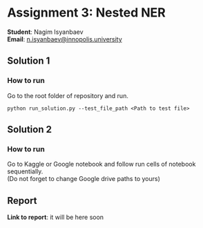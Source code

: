 # Assignment 3: Nested NER
**Student**: Nagim Isyanbaev <br/>
**Email**: n.isyanbaev@innopolis.university
## Solution 1
### How to run
Go to the root folder of repository and run.
```console
python run_solution.py --test_file_path <Path to test file>
```
## Solution 2
### How to run
Go to Kaggle or Google notebook and follow run cells of notebook sequentially. <br/>
(Do not forget to change Google drive paths to yours)
## Report
**Link to report**: it will be here soon